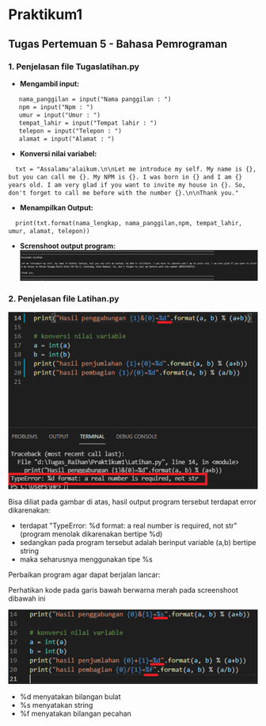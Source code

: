 # Praktikum1
## Tugas Pertemuan 5 - Bahasa Pemrograman

### 1. Penjelasan file Tugaslatihan.py
* **Mengambil input:**
```nama_lengkap = input("Nama lengkap : ")
   nama_panggilan = input("Nama panggilan : ")
   npm = input("Npm : ")
   umur = input("Umur : ")
   tempat_lahir = input("Tempat lahir : ")
   telepon = input("Telepon : ")
   alamat = input("Alamat : ")
```

* **Konversi nilai variabel:**
```
  txt = "Assalamu'alaikum.\n\nLet me introduce my self. My name is {}, but you can call me {}. My NPM is {}. I was born in {} and I am {} years old. I am very glad if you want to invite my house in {}. So, don't forget to call me before with the number {}.\n\nThank you."
  ```

* **Menampilkan Output:**
```
  print(txt.format(nama_lengkap, nama_panggilan,npm, tempat_lahir, umur, alamat, telepon)) 
```
* **Screnshoot output program:**
![Gambar 1](screenshoot2/ss1.png)

### 2. Penjelasan file Latihan.py

![Gambar 2](screenshoot2/ss2.png)

 Bisa diliat pada gambar di atas, hasil output program tersebut terdapat error dikarenakan: 
- terdapat "TypeError: %d format: a real number is required, not str" (program menolak dikarenakan bertipe %d)
- sedangkan pada program tersebut adalah berinput variable (a,b) bertipe string
- maka seharusnya menggunakan tipe %s

 Perbaikan program agar dapat berjalan lancar:

 Perhatikan kode pada garis bawah berwarna merah pada screenshoot dibawah ini

![Gambar 3](screenshoot2/ss3.png)

- %d menyatakan bilangan bulat
- %s menyatakan string
- %f menyatakan bilangan pecahan





